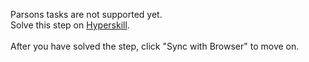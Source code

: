 Parsons tasks are not supported yet. <br>Solve this step on <a href="https://hyperskill.org/learn/step/47681">Hyperskill</a>. <br><br>After you have solved the step, click "Sync with Browser"  to move on.